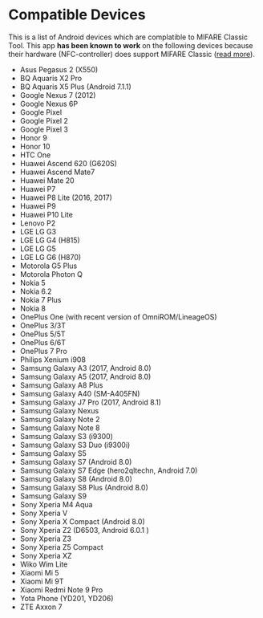 Compatible Devices
====================

This is a list of Android devices which are complatible to MIFARE Classic Tool.
This app **has been known to work** on the following devices because their
hardware (NFC-controller) does support MIFARE Classic
([read more](https://github.com/ikarus23/MifareClassicTool/issues/1)).


* Asus Pegasus 2 (X550)
* BQ Aquaris X2 Pro
* BQ Aquaris X5 Plus (Android 7.1.1)
* Google Nexus 7 (2012)
* Google Nexus 6P
* Google Pixel
* Google Pixel 2
* Google Pixel 3
* Honor 9
* Honor 10
* HTC One
* Huawei Ascend 620 (G620S)
* Huawei Ascend Mate7
* Huawei Mate 20
* Huawei P7
* Huawei P8 Lite (2016, 2017)
* Huawei P9
* Huawei P10 Lite
* Lenovo P2
* LGE LG G3
* LGE LG G4 (H815)
* LGE LG G5
* LGE LG G6 (H870)
* Motorola G5 Plus
* Motorola Photon Q
* Nokia 5
* Nokia 6.2
* Nokia 7 Plus
* Nokia 8
* OnePlus One (with recent version of OmniROM/LineageOS)
* OnePlus 3/3T
* OnePlus 5/5T
* OnePlus 6/6T
* OnePlus 7 Pro
* Philips Xenium i908
* Samsung Galaxy A3 (2017, Android 8.0)
* Samsung Galaxy A5 (2017, Android 8.0)
* Samsung Galaxy A8 Plus
* Samsung Galaxy A40 (SM-A405FN)
* Samsung Galaxy J7 Pro (2017, Android 8.1)
* Samsung Galaxy Nexus
* Samsung Galaxy Note 2
* Samsung Galaxy Note 8
* Samsung Galaxy S3 (i9300)
* Samsung Galaxy S3 Duo (i9300i)
* Samsung Galaxy S5
* Samsung Galaxy S7 (Android 8.0)
* Samsung Galaxy S7 Edge (hero2qltechn, Android 7.0)
* Samsung Galaxy S8 (Android 8.0)
* Samsung Galaxy S8 Plus (Android 8.0)
* Samsung Galaxy S9
* Sony Xperia M4 Aqua
* Sony Xperia V
* Sony Xperia X Compact (Android 8.0)
* Sony Xperia Z2 (D6503, Android 6.0.1 )
* Sony Xperia Z3
* Sony Xperia Z5 Compact
* Sony Xperia XZ
* Wiko Wim Lite
* Xiaomi Mi 5
* Xiaomi Mi 9T
* Xiaomi Redmi Note 9 Pro
* Yota Phone (YD201, YD206)
* ZTE Axxon 7
